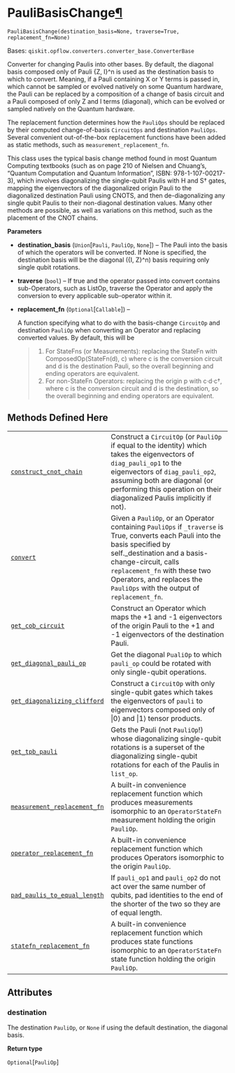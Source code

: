 # PauliBasisChange[¶](#paulibasischange "Permalink to this headline")

<span id="undefined" />

`PauliBasisChange(destination_basis=None, traverse=True, replacement_fn=None)`

Bases: `qiskit.opflow.converters.converter_base.ConverterBase`

Converter for changing Paulis into other bases. By default, the diagonal basis composed only of Pauli \{Z, I}^n is used as the destination basis to which to convert. Meaning, if a Pauli containing X or Y terms is passed in, which cannot be sampled or evolved natively on some Quantum hardware, the Pauli can be replaced by a composition of a change of basis circuit and a Pauli composed of only Z and I terms (diagonal), which can be evolved or sampled natively on the Quantum hardware.

The replacement function determines how the `PauliOps` should be replaced by their computed change-of-basis `CircuitOps` and destination `PauliOps`. Several convenient out-of-the-box replacement functions have been added as static methods, such as `measurement_replacement_fn`.

This class uses the typical basis change method found in most Quantum Computing textbooks (such as on page 210 of Nielsen and Chuang’s, “Quantum Computation and Quantum Information”, ISBN: 978-1-107-00217-3), which involves diagonalizing the single-qubit Paulis with H and S† gates, mapping the eigenvectors of the diagonalized origin Pauli to the diagonalized destination Pauli using CNOTS, and then de-diagonalizing any single qubit Paulis to their non-diagonal destination values. Many other methods are possible, as well as variations on this method, such as the placement of the CNOT chains.

**Parameters**

*   **destination\_basis** (`Union`\[`Pauli`, `PauliOp`, `None`]) – The Pauli into the basis of which the operators will be converted. If None is specified, the destination basis will be the diagonal (\{I, Z}^n) basis requiring only single qubit rotations.

*   **traverse** (`bool`) – If true and the operator passed into convert contains sub-Operators, such as ListOp, traverse the Operator and apply the conversion to every applicable sub-operator within it.

*   **replacement\_fn** (`Optional`\[`Callable`]) –

    A function specifying what to do with the basis-change `CircuitOp` and destination `PauliOp` when converting an Operator and replacing converted values. By default, this will be

    > 1.  For StateFns (or Measurements): replacing the StateFn with ComposedOp(StateFn(d), c) where c is the conversion circuit and d is the destination Pauli, so the overall beginning and ending operators are equivalent.
    > 2.  For non-StateFn Operators: replacing the origin p with c·d·c†, where c is the conversion circuit and d is the destination, so the overall beginning and ending operators are equivalent.

## Methods Defined Here

|                                                                                                                                                                                                                                                  |                                                                                                                                                                                                                                                                                                  |
| ------------------------------------------------------------------------------------------------------------------------------------------------------------------------------------------------------------------------------------------------ | ------------------------------------------------------------------------------------------------------------------------------------------------------------------------------------------------------------------------------------------------------------------------------------------------ |
| [`construct_cnot_chain`](qiskit.opflow.converters.PauliBasisChange.construct_cnot_chain#qiskit.opflow.converters.PauliBasisChange.construct_cnot_chain "qiskit.opflow.converters.PauliBasisChange.construct_cnot_chain")                         | Construct a `CircuitOp` (or `PauliOp` if equal to the identity) which takes the eigenvectors of `diag_pauli_op1` to the eigenvectors of `diag_pauli_op2`, assuming both are diagonal (or performing this operation on their diagonalized Paulis implicitly if not).                              |
| [`convert`](qiskit.opflow.converters.PauliBasisChange.convert#qiskit.opflow.converters.PauliBasisChange.convert "qiskit.opflow.converters.PauliBasisChange.convert")                                                                             | Given a `PauliOp`, or an Operator containing `PauliOps` if `_traverse` is True, converts each Pauli into the basis specified by self.\_destination and a basis-change-circuit, calls `replacement_fn` with these two Operators, and replaces the `PauliOps` with the output of `replacement_fn`. |
| [`get_cob_circuit`](qiskit.opflow.converters.PauliBasisChange.get_cob_circuit#qiskit.opflow.converters.PauliBasisChange.get_cob_circuit "qiskit.opflow.converters.PauliBasisChange.get_cob_circuit")                                             | Construct an Operator which maps the +1 and -1 eigenvectors of the origin Pauli to the +1 and -1 eigenvectors of the destination Pauli.                                                                                                                                                          |
| [`get_diagonal_pauli_op`](qiskit.opflow.converters.PauliBasisChange.get_diagonal_pauli_op#qiskit.opflow.converters.PauliBasisChange.get_diagonal_pauli_op "qiskit.opflow.converters.PauliBasisChange.get_diagonal_pauli_op")                     | Get the diagonal `PualiOp` to which `pauli_op` could be rotated with only single-qubit operations.                                                                                                                                                                                               |
| [`get_diagonalizing_clifford`](qiskit.opflow.converters.PauliBasisChange.get_diagonalizing_clifford#qiskit.opflow.converters.PauliBasisChange.get_diagonalizing_clifford "qiskit.opflow.converters.PauliBasisChange.get_diagonalizing_clifford") | Construct a `CircuitOp` with only single-qubit gates which takes the eigenvectors of `pauli` to eigenvectors composed only of \|0⟩ and \|1⟩ tensor products.                                                                                                                                     |
| [`get_tpb_pauli`](qiskit.opflow.converters.PauliBasisChange.get_tpb_pauli#qiskit.opflow.converters.PauliBasisChange.get_tpb_pauli "qiskit.opflow.converters.PauliBasisChange.get_tpb_pauli")                                                     | Gets the Pauli (not `PauliOp`!) whose diagonalizing single-qubit rotations is a superset of the diagonalizing single-qubit rotations for each of the Paulis in `list_op`.                                                                                                                        |
| [`measurement_replacement_fn`](qiskit.opflow.converters.PauliBasisChange.measurement_replacement_fn#qiskit.opflow.converters.PauliBasisChange.measurement_replacement_fn "qiskit.opflow.converters.PauliBasisChange.measurement_replacement_fn") | A built-in convenience replacement function which produces measurements isomorphic to an `OperatorStateFn` measurement holding the origin `PauliOp`.                                                                                                                                             |
| [`operator_replacement_fn`](qiskit.opflow.converters.PauliBasisChange.operator_replacement_fn#qiskit.opflow.converters.PauliBasisChange.operator_replacement_fn "qiskit.opflow.converters.PauliBasisChange.operator_replacement_fn")             | A built-in convenience replacement function which produces Operators isomorphic to the origin `PauliOp`.                                                                                                                                                                                         |
| [`pad_paulis_to_equal_length`](qiskit.opflow.converters.PauliBasisChange.pad_paulis_to_equal_length#qiskit.opflow.converters.PauliBasisChange.pad_paulis_to_equal_length "qiskit.opflow.converters.PauliBasisChange.pad_paulis_to_equal_length") | If `pauli_op1` and `pauli_op2` do not act over the same number of qubits, pad identities to the end of the shorter of the two so they are of equal length.                                                                                                                                       |
| [`statefn_replacement_fn`](qiskit.opflow.converters.PauliBasisChange.statefn_replacement_fn#qiskit.opflow.converters.PauliBasisChange.statefn_replacement_fn "qiskit.opflow.converters.PauliBasisChange.statefn_replacement_fn")                 | A built-in convenience replacement function which produces state functions isomorphic to an `OperatorStateFn` state function holding the origin `PauliOp`.                                                                                                                                       |

## Attributes

<span id="undefined" />

### destination

The destination `PauliOp`, or `None` if using the default destination, the diagonal basis.

**Return type**

`Optional`\[`PauliOp`]
